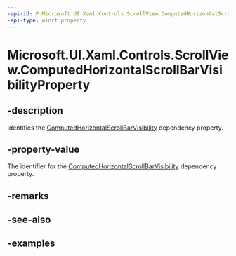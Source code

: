 ```yaml
---
-api-id: P:Microsoft.UI.Xaml.Controls.ScrollView.ComputedHorizontalScrollBarVisibilityProperty
-api-type: winrt property
---
```


# Microsoft.UI.Xaml.Controls.ScrollView.ComputedHorizontalScrollBarVisibilityProperty

<!--
public static Microsoft.UI.Xaml.DependencyProperty ComputedHorizontalScrollBarVisibilityProperty { get; }
-->


## -description

Identifies the [ComputedHorizontalScrollBarVisibility](scrollview_computedhorizontalscrollbarvisibility.md) dependency property.

## -property-value

The identifier for the [ComputedHorizontalScrollBarVisibility](scrollview_computedhorizontalscrollbarvisibility.md) dependency property.

## -remarks

## -see-also

## -examples


